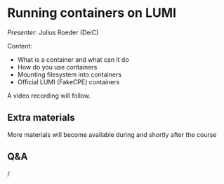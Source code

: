 # Running containers on LUMI

*Presenter*: Julius Roeder (DeiC)

Content:

-   What is a container and what can it do
-   How do you use containers
-   Mounting filesystem into containers
-   Official LUMI (FakeCPE) containers


A video recording will follow.

<!--
<video src="https://462000265.lumidata.eu/ai-20251008/recordings/05_RunningContainers.mp4" controls="controls"></video>
-->


## Extra materials

More materials will become available during and shortly after the course

<!--
-   [Presentation slides](https://462000265.lumidata.eu/ai-20251008/files/LUMI-ai-20251008-05-Running_containers_on_LUMI.pdf)

-   [Hands-on exercises](E05_RunningContainers.md)

-   Documentation:

    -   [LUMI docs "Container jobs" page](https://docs.lumi-supercomputer.eu/runjobs/scheduled-jobs/container-jobs/)

    -   [LUMI Software Library](https://lumi-supercomputer.github.io/LUMI-EasyBuild-docs/) for information about
        the available EasyConfigs for containers

-   [Training materials from the most recent LUMI introductory training in March 2025](../2p3day-20250303/index.md)

    -   The ["LUMI Software Stacks" talk](../2p3day-20250303/M105-SoftwareStacks.md)
        discusses using EasyBuild among other things.

    -   The ["Containers on LUMI-C and LUMI-G" talk](../2p3day-20250303/M205-Containers.md)
        also covers the AI containers towards the end of the presentation.

-   And some demos from the [LUMI introductory training in March 2025](../2p3day-20250303/index.md)

    -   ["Demo 1: Fooocus"](../2p3day-20250303/Demo1.md) 
        extends a container installed with EasyBuild with additional packages and is based on the demo given
        the EuroHPC master students at the most recent EuroHPC Summit Week.

    -   ["Demo 2: A short walk-through for distributed learning"](../2p3day-20250303/Demo2.md)
        demonstrates a procedure also covered in the documentation to do distributed learning using the
        container with the module installed by EasyBuild.
-->


## Q&A

/
